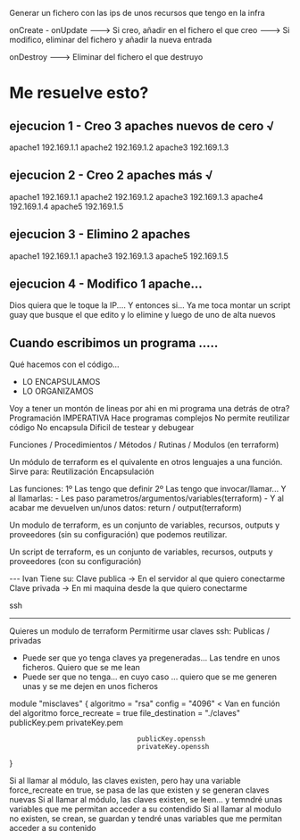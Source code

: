 Generar un fichero con las ips de unos recursos que tengo en la infra

onCreate - onUpdate
---> Si creo, añadir en el fichero el que creo
---> Si modifico, eliminar del fichero y añadir la nueva entrada

onDestroy
---> Eliminar del fichero el que destruyo

# Me resuelve esto? 


## ejecucion 1 - Creo 3 apaches nuevos de cero  √
apache1 192.169.1.1
apache2 192.169.1.2
apache3 192.169.1.3

## ejecucion 2 - Creo 2 apaches más √
apache1 192.169.1.1
apache2 192.169.1.2
apache3 192.169.1.3
apache4 192.169.1.4
apache5 192.169.1.5

## ejecucion 3 - Elimino 2 apaches
apache1 192.169.1.1
apache3 192.169.1.3
apache5 192.169.1.5

## ejecucion 4 - Modifico 1 apache...
Dios quiera que le toque la IP.... Y entonces si...
Ya me toca montar un script guay que busque el que edito y 
    lo elimine y luego de uno de alta nuevos

## Cuando escribimos un programa .....

Qué hacemos con el código... 
- LO ENCAPSULAMOS
- LO ORGANIZAMOS

Voy a tener un montón de lineas por ahi en mi programa una detrás de otra?     Programación IMPERATIVA
    Hace programas complejos
    No permite reutilizar código
    No encapsula
    Dificil de testear y debugear

Funciones / Procedimientos / Métodos / Rutinas / Modulos (en terraform)

Un módulo de terraform es el quivalente en otros lenguajes a una función.
Sirve para: 
    Reutilización
    Encapsulación

Las funciones:
1º Las tengo que definir
2º Las tengo que invocar/llamar... Y al llamarlas:
    - Les paso parametros/argumentos/variables(terraform)
    - Y al acabar me devuelven un/unos datos: return / output(terraform)
    
Un modulo de terraform, es un conjunto de variables, recursos, outputs y proveedores (sin su configuración)
que podemos reutilizar.

Un script de terraform, es un conjunto de variables, recursos, outputs y proveedores (con su configuración)


--- Ivan
Tiene su:
Clave publica   -> En el servidor al que quiero conectarme
Clave privada   -> En mi maquina desde la que quiero conectarme

ssh

----
Quieres un modulo de terraform
Permitirme usar claves ssh: Publicas / privadas

- Puede ser que yo tenga claves ya pregeneradas... Las tendre en unos ficheros. Quiero que se me lean
- Puede ser que no tenga... en cuyo caso ... quiero que se me generen unas y se me dejen en unos ficheros


module "misclaves" {
    algoritmo   = "rsa"
    config  = "4096" < Van en función del algoritmo
    force_recreate  = true 
    file_destination    = "./claves"
                                    publicKey.pem
                                    privateKey.pem

                                    publicKey.openssh
                                    privateKey.openssh

}

Si al llamar al módulo, las claves existen, pero hay una variable force_recreate en true, se pasa de las que existen y se generan claves nuevas
Si al llamar al módulo, las claves existen, se leen... y temndré unas variables que me permitan acceder a su contendido
Si al llamar al modulo no existen, se crean, se guardan y tendré unas variables que me permitan acceder a su contenido
